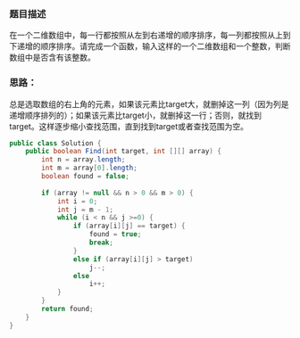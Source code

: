 ### 题目描述

在一个二维数组中，每一行都按照从左到右递增的顺序排序，每一列都按照从上到下递增的顺序排序。请完成一个函数，输入这样的一个二维数组和一个整数，判断数组中是否含有该整数。

### 思路：

总是选取数组的右上角的元素，如果该元素比target大，就删掉这一列（因为列是递增顺序排列的）；如果该元素比target小，就删掉这一行；否则，就找到target。这样逐步缩小查找范围，直到找到target或者查找范围为空。

```java
public class Solution {
    public boolean Find(int target, int [][] array) {
        int n = array.length;
        int m = array[0].length;
        boolean found = false;
        
        if (array != null && n > 0 && m > 0) {
            int i = 0;
            int j = m - 1;
            while (i < n && j >=0) {
                if (array[i][j] == target) {
                    found = true;
                    break;
                }
                else if (array[i][j] > target)
                    j--;
                else 
                    i++;
            }
        }
        return found;
    }
}
```